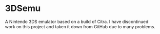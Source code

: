 # 3DSemu
A Nintendo 3DS emulator based on a build of Citra. I have discontinued work on this project and taken it down from GitHub due to many problems.
